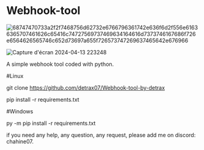 # Webhook-tool
![68747470733a2f2f7468756d62732e6766796361742e636f6d2f556e61636365707461626c65416c74727569737469634164616d7373746167686f726e6564626565746c652d73697a655f726573747269637465642e676966](https://github.com/detrax07/Webhook-tool-by-detrax/assets/87242613/e1ab1db3-b044-4c93-ad15-af8a3503d3b7)

![Capture d'écran 2024-04-13 223248](https://github.com/detrax07/Webhook-tool-by-detrax/assets/87242613/fce8e943-3eac-41d8-b6c7-23f89f0d7246)

A simple webhook tool coded with python.

#Linux

git clone https://github.com/detrax07/Webhook-tool-by-detrax

pip install -r requirements.txt

#Windows

py -m pip install -r requirements.txt

if you need any help, any question, any request, please add me on discord: chahine07.

